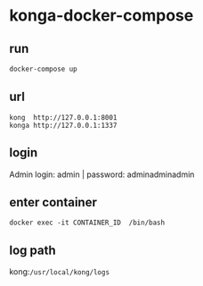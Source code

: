 # konga-docker-compose
## run
```bash
docker-compose up
```
## url
```
kong  http://127.0.0.1:8001
konga http://127.0.0.1:1337
```

## login
Admin login: admin | password: adminadminadmin

## enter container
`docker exec -it CONTAINER_ID  /bin/bash`

## log path
kong:`/usr/local/kong/logs`